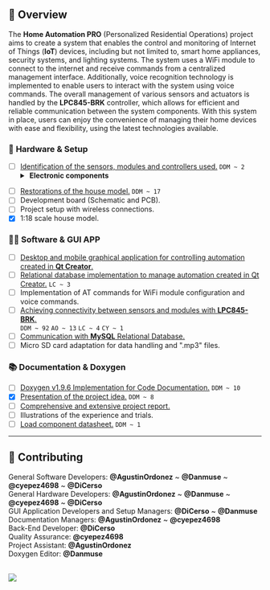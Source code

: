 ## 📕️ __Overview__

The **Home Automation PRO** (Personalized Residential Operations) project aims to create a system that enables the control and monitoring of Internet of Things (**IoT**) devices, including but not limited to, smart home appliances, security systems, and lighting systems. The system uses a WiFi module to connect to the internet and receive commands from a centralized management interface. Additionally, voice recognition technology is implemented to enable users to interact with the system using voice commands. The overall management of various sensors and actuators is handled by the **LPC845-BRK** controller, which allows for efficient and reliable communication between the system components. With this system in place, users can enjoy the convenience of managing their home devices with ease and flexibility, using the latest technologies available.

### 🔌️ __Hardware & Setup__

- [ ] [Identification of the sensors, modules and controllers used.](https://github.com/Danmuse/Home-automation/issues/3) `DDM ~ 2`
  <details>
  <summary><strong><span>&#160;</span>Electronic components</strong></summary>
  <ul>
  <span>&#10038;</span> LPC845-BRK.<br>
  <span>&#10038;</span> ESP8266 WiFi Serial ESP-01 module.<br>
  <span>&#10038;</span> Voice recognition module.<br>
  <span>&#10038;</span> Display OLED SSH1106.<br>
  <span>&#10038;</span> RGB LEDs with PWM control.<br>
  <span>&#10038;</span> Flame sensor KY-026.<br>
  <span>&#10038;</span> Infrared sensor KY-032 or HW-201.<br>
  <span>&#10038;</span> EEPROM Memory FM24C16U 16KB.<br>
  <span>&#10038;</span> RTC module DS3231SN.<br>
  <span>&#10038;</span> RFID RC-522 reader (Optional).<br>
  <span>&#10038;</span> Micro SD module (Optional).<br>
  </ul>
</details>

- [ ] [Restorations of the house model.](https://github.com/Danmuse/Home-automation/issues/1) `DDM ~ 17`
- [ ] Development board (Schematic and PCB).
- [ ] Project setup with wireless connections.
- [x] 1:18 scale house model.

### 👨‍💻️ __Software & GUI APP__

- [ ] [Desktop and mobile graphical application for controlling automation created in **Qt Creator**.](https://github.com/Danmuse/Home-automation-PRO/issues/12)
- [ ] [Relational database implementation to manage automation created in Qt Creator.](https://github.com/Danmuse/Home-automation-PRO/issues/13) `LC ~ 3`
- [ ] Implementation of AT commands for WiFi module configuration and voice commands.
- [ ] [Achieving connectivity between sensors and modules with **LPC845-BRK**.](https://github.com/Danmuse/Home-automation/issues/6) <br>
`DDM ~ 92` `AO ~ 13` `LC ~ 4` `CY ~ 1`
- [ ] [Communication with **MySQL** Relational Database.](https://github.com/Danmuse/Home-automation/issues/7)
- [ ] Micro SD card adaptation for data handling and ".mp3" files.

### 📚️ __Documentation & Doxygen__

- [ ] [Doxygen v1.9.6 Implementation for Code Documentation.](https://github.com/Danmuse/Home-automation/issues/2) `DDM ~ 10`
- [x] [Presentation of the project idea.](https://github.com/Danmuse/Home-automation/issues/4) `DDM ~ 8`
- [ ] [Comprehensive and extensive project report.](https://github.com/Danmuse/Home-automation/issues/8)
- [ ] Illustrations of the experience and trials.
- [ ] [Load component datasheet.](https://github.com/Danmuse/Home-automation/issues/5) `DDM ~ 1`

---

## 🌟️ __Contributing__

General Software Developers: __@AgustinOrdonez__ ~ __@Danmuse__ ~ __@cyepez4698__ ~ __@DiCerso__  
General Hardware Developers: __@AgustinOrdonez__ ~ __@Danmuse__ ~ __@cyepez4698__ ~ __@DiCerso__  
GUI Application Developers and Setup Managers: __@DiCerso__ ~ __@Danmuse__  
Documentation Managers: __@AgustinOrdonez__ ~ __@cyepez4698__  
Back-End Developer: __@DiCerso__  
Quality Assurance: __@cyepez4698__  
Project Assistant: __@AgustinOrdonez__  
Doxygen Editor: __@Danmuse__  

<br>

<a href="https://github.com/Danmuse/Home-automation/graphs/contributors">
  <img src="https://contrib.rocks/image?repo=Danmuse/Home-automation&max=4" />
</a>
